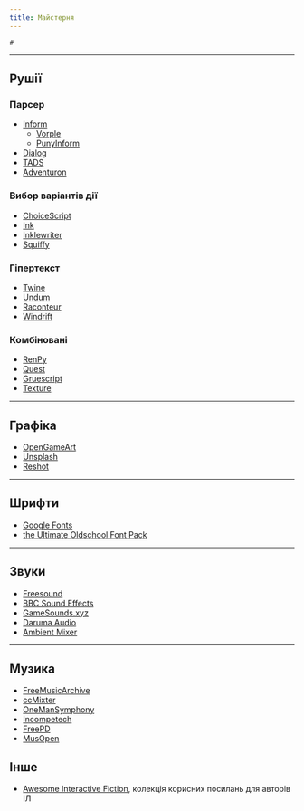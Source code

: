 ```yaml
---
title: Майстерня
---
```


```toc
#
```

---

## Рушії

### Парсер

- [Inform](http://inform7.com/)
    - [Vorple](https://vorple-if.com/)
    - [PunyInform](https://github.com/johanberntsson/PunyInform)
- [Dialog](https://linusakesson.net/dialog/)
- [TADS](http://www.tads.org/)
- [Adventuron](https://adventuron.io/)

### Вибор варіантів дії

- [ChoiceScript](https://www.choiceofgames.com/make-your-own-games/choicescript-intro/)
- [Ink](https://www.inklestudios.com/ink/)
- [Inklewriter](https://www.inklewriter.com/)
- [Squiffy](http://textadventures.co.uk/squiffy)

### Гіпертекст

- [Twine](https://twinery.org/)
- [Undum](https://idmillington.github.io/undum/)
- [Raconteur](https://sequitur.github.io/raconteur/)
- [Windrift](https://github.com/lizadaly/windrift)

### Комбіновані

- [RenPy](https://renpy.org/)
- [Quest](http://textadventures.co.uk/quest/)
- [Gruescript](https://versificator.itch.io/gruescript)
- [Texture](https://texturewriter.com/)


---

## Графіка

- [OpenGameArt](https://opengameart.org/)
- [Unsplash](https://unsplash.com/)
- [Reshot](https://www.reshot.com/)

---

## Шрифти

- [Google Fonts](https://fonts.google.com/)
- [the Ultimate Oldschool Font Pack](https://int10h.org/oldschool-pc-fonts/)

---

## Звуки

- [Freesound](https://freesound.org/)
- [BBC Sound Effects](https://sound-effects.bbcrewind.co.uk/)
- [GameSounds.xyz](https://gamesounds.xyz/)
- [Daruma Audio](https://daruma.audio/sfx)
- [Ambient Mixer](https://www.ambient-mixer.com/)

---

## Музика

- [FreeMusicArchive](https://freemusicarchive.org/)
- [ccMixter](http://ccmixter.org/)
- [OneManSymphony](https://onemansymphony.bandcamp.com/)
- [Incompetech](https://incompetech.com/)
- [FreePD](https://freepd.com/)
- [MusOpen](https://musopen.org/)


## Інше
- [Awesome Interactive Fiction](https://github.com/tajmone/awesome-interactive-fiction), колекція корисних посилань для авторів ІЛ